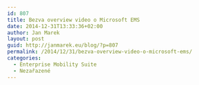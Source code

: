 ```yaml
---
id: 807
title: Bezva overview video o Microsoft EMS
date: 2014-12-31T13:33:36+02:00
author: Jan Marek
layout: post
guid: http://janmarek.eu/blog/?p=807
permalink: /2014/12/31/bezva-overview-video-o-microsoft-ems/
categories:
  - Enterprise Mobility Suite
  - Nezařazené
---
```

